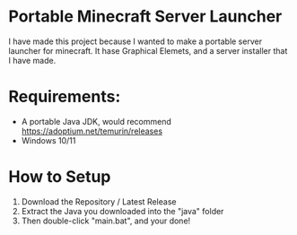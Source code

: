 # Portable Minecraft Server Launcher
 I have made this project because I wanted to make a portable server launcher for minecraft.
 It hase Graphical Elemets, and a server installer that I have made.
# Requirements:
 - A portable Java JDK, would recommend https://adoptium.net/temurin/releases
 - Windows 10/11
# How to Setup
 1. Download the Repository / Latest Release
 2. Extract the Java you downloaded into the "java" folder
 3. Then double-click "main.bat", and your done!
